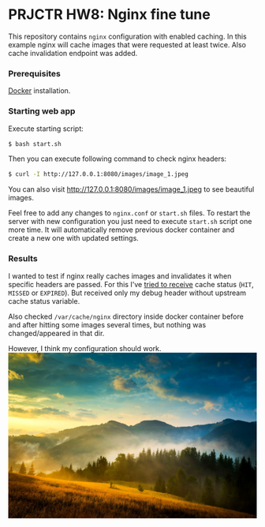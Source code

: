# PRJCTR HW8: Nginx fine tune

This repository contains `nginx` configuration with enabled caching.
In this example nginx will cache images that were requested at least twice.
Also cache invalidation endpoint was added.

### Prerequisites

[Docker](https://www.docker.com/products/docker-desktop/) installation.

### Starting web app

Execute starting script:
```bash
$ bash start.sh
```

Then you can execute following command to check nginx headers: 
```bash
$ curl -I http://127.0.0.1:8080/images/image_1.jpeg
```

You can also visit http://127.0.0.1:8080/images/image_1.jpeg to see 
beautiful images.

Feel free to add any changes to `nginx.conf` or `start.sh` files. 
To restart the server with new configuration you just need to 
execute `start.sh` script one more time. It will automatically remove
previous docker container and create a new one with updated settings.

### Results

I wanted to test if nginx really caches images and invalidates it 
when specific headers are passed. For this I've 
[tried to receive](https://github.com/kirill-kundik/prjctr-hsa-homework-8/blob/main/nginx.conf#L38) 
cache status (`HIT`, `MISSED` or `EXPIRED`). But received only my debug 
header without upstream cache status variable. 

Also checked `/var/cache/nginx` directory inside docker container 
before and after hitting some images several times, but nothing 
was changed/appeared in that dir.

However, I think my configuration should work.
![Carpathian mountains](./images/image_1.jpeg)
